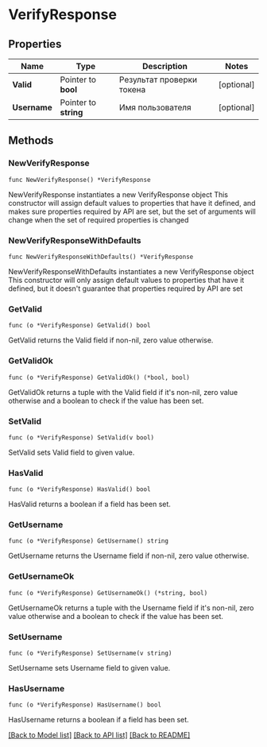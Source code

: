 # VerifyResponse

## Properties

Name | Type | Description | Notes
------------ | ------------- | ------------- | -------------
**Valid** | Pointer to **bool** | Результат проверки токена | [optional] 
**Username** | Pointer to **string** | Имя пользователя | [optional] 

## Methods

### NewVerifyResponse

`func NewVerifyResponse() *VerifyResponse`

NewVerifyResponse instantiates a new VerifyResponse object
This constructor will assign default values to properties that have it defined,
and makes sure properties required by API are set, but the set of arguments
will change when the set of required properties is changed

### NewVerifyResponseWithDefaults

`func NewVerifyResponseWithDefaults() *VerifyResponse`

NewVerifyResponseWithDefaults instantiates a new VerifyResponse object
This constructor will only assign default values to properties that have it defined,
but it doesn't guarantee that properties required by API are set

### GetValid

`func (o *VerifyResponse) GetValid() bool`

GetValid returns the Valid field if non-nil, zero value otherwise.

### GetValidOk

`func (o *VerifyResponse) GetValidOk() (*bool, bool)`

GetValidOk returns a tuple with the Valid field if it's non-nil, zero value otherwise
and a boolean to check if the value has been set.

### SetValid

`func (o *VerifyResponse) SetValid(v bool)`

SetValid sets Valid field to given value.

### HasValid

`func (o *VerifyResponse) HasValid() bool`

HasValid returns a boolean if a field has been set.

### GetUsername

`func (o *VerifyResponse) GetUsername() string`

GetUsername returns the Username field if non-nil, zero value otherwise.

### GetUsernameOk

`func (o *VerifyResponse) GetUsernameOk() (*string, bool)`

GetUsernameOk returns a tuple with the Username field if it's non-nil, zero value otherwise
and a boolean to check if the value has been set.

### SetUsername

`func (o *VerifyResponse) SetUsername(v string)`

SetUsername sets Username field to given value.

### HasUsername

`func (o *VerifyResponse) HasUsername() bool`

HasUsername returns a boolean if a field has been set.


[[Back to Model list]](../README.md#documentation-for-models) [[Back to API list]](../README.md#documentation-for-api-endpoints) [[Back to README]](../README.md)


